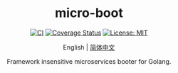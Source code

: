 <div align="center">
<h1>micro-boot</h1>
</div>
<div align="center">

[![CI][test-image]][test-url]
[![Coverage Status][codecov-image]][codecov-url]
[![License: MIT][license-image]][license-url]

English | [简体中文](README-zh_CN.md)   

Framework insensitive microservices booter for Golang.

</div>

[test-url]: https://github.com/ALiuGuanyan/micro-boot/actions?query=workflow%3Atest
[test-image]: https://github.com/ALiuGuanyan/micro-boot/workflows/test/badge.svg?branch=main
[codecov-image]: https://img.shields.io/codecov/c/gh/ALiuGuanyan/micro-boot?style=flat-square&token=RWGEEFX7SN&logo=codecov
[codecov-url]: https://codecov.io/gh/ALiuGuanyan/micro-boot
[license-image]: https://img.shields.io/badge/license-Apache%202.0-brightgreen.svg?style=flat-square
[license-url]: https://opensource.org/licenses/Apache-2.0